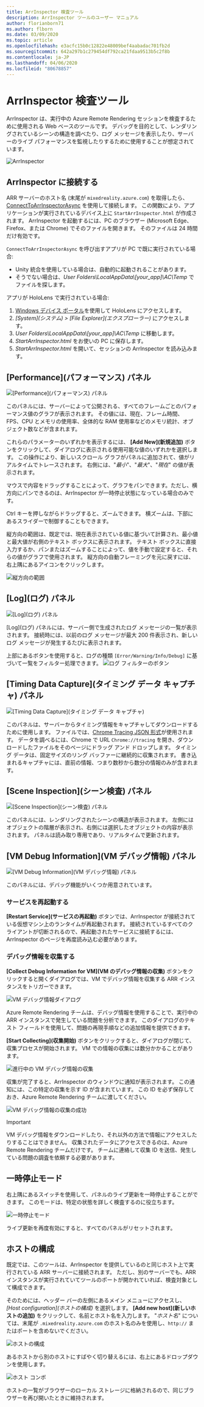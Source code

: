 ```yaml
---
title: ArrInspector 検査ツール
description: ArrInspector ツールのユーザー マニュアル
author: florianborn71
ms.author: flborn
ms.date: 03/09/2020
ms.topic: article
ms.openlocfilehash: e3acfc15b0c12822e48009bef4aabadac701fb2d
ms.sourcegitcommit: 642a297b1c279454df792ca21fdaa9513b5c2f8b
ms.contentlocale: ja-JP
ms.lasthandoff: 04/06/2020
ms.locfileid: "80678857"
---
```

# <a name="the-arrinspector-inspection-tool"></a>ArrInspector 検査ツール

ArrInspector は、実行中の Azure Remote Rendering セッションを検査するために使用される Web ベースのツールです。 デバッグを目的として、レンダリングされているシーンの構造を調べたり、ログ メッセージを表示したり、サーバーのライブ パフォーマンスを監視したりするために使用することが想定されています。

![ArrInspector](./media/arr-inspector.png)

## <a name="connecting-to-the-arrinspector"></a>ArrInspector に接続する

ARR サーバーのホスト名 (末尾が `mixedreality.azure.com`) を取得したら、[ConnectToArrInspectorAsync](../../how-tos/frontend-apis.md#connect-to-arr-inspector) を使用して接続します。 この関数により、アプリケーションが実行されているデバイス上に `StartArrInspector.html` が作成されます。 ArrInspector を起動するには、PC のブラウザー (Microsoft Edge、Firefox、または Chrome) でそのファイルを開きます。 そのファイルは 24 時間だけ有効です。

`ConnectToArrInspectorAsync` を呼び出すアプリが PC で既に実行されている場合:

* Unity 統合を使用している場合は、自動的に起動されることがあります。
* そうでない場合は、*User Folders\\LocalAppData\\[your_app]\\AC\\Temp* でファイルを探します。

アプリが HoloLens で実行されている場合:

1. [Windows デバイス ポータル](https://docs.microsoft.com/windows/mixed-reality/using-the-windows-device-portal)を使用して HoloLens にアクセスします。
1. *[System]\(システム\) > [File Explorer]\(エクスプローラー\)* にアクセスします。
1. *User Folders\\LocalAppData\\[your_app]\\AC\\Temp* に移動します。
1. *StartArrInspector.html* をお使いの PC に保存します。
1. *StartArrInspector.html* を開いて、セッションの ArrInspector を読み込みます。

## <a name="the-performance-panel"></a>[Performance]\(パフォーマンス\) パネル

![[Performance]\(パフォーマンス\) パネル](./media/performance-panel.png)

このパネルには、サーバーによって公開される、すべてのフレームごとのパフォーマンス値のグラフが表示されます。 その値には、現在、フレーム時間、FPS、CPU とメモリの使用率、全体的な RAM 使用率などのメモリ統計、オブジェクト数などが含まれます。

これらのパラメーターのいずれかを表示するには、 **[Add New]\(新規追加\)** ボタンをクリックして、ダイアログに表示される使用可能な値のいずれかを選択します。 この操作により、新しいスクロール グラフがパネルに追加されて、値がリアルタイムでトレースされます。 右側には、"*最小*"、"*最大*"、"*現在*" の値が表示されます。

マウスで内容をドラッグすることによって、グラフをパンできます。ただし、横方向にパンできるのは、ArrInspector が一時停止状態になっている場合のみです。

Ctrl キーを押しながらドラッグすると、ズームできます。 横ズームは、下部にあるスライダーで制御することもできます。

縦方向の範囲は、既定では、現在表示されている値に基づいて計算され、最小値と最大値が右側のテキスト ボックスに表示されます。 テキスト ボックスに直接入力するか、パンまたはズームすることによって、値を手動で設定すると、それらの値がグラフで使用されます。 縦方向の自動フレーミングを元に戻すには、右上隅にあるアイコンをクリックします。

![縦方向の範囲](./media/vertical-range.png)

## <a name="the-log-panel"></a>[Log]\(ログ\) パネル

![[Log]\(ログ\) パネル](./media/log-panel.png)

[Log]\(ログ\) パネルには、サーバー側で生成されたログ メッセージの一覧が表示されます。 接続時には、以前のログ メッセージが最大 200 件表示され、新しいログ メッセージが発生するたびに表示されます。

上部にあるボタンを使用すると、ログの種類 `[Error/Warning/Info/Debug]` に基づいて一覧をフィルター処理できます。
![ログ フィルターのボタン](./media/log-filter.png)

## <a name="the-timing-data-capture-panel"></a>[Timing Data Capture]\(タイミング データ キャプチャ\) パネル

![[Timing Data Capture]\(タイミング データ キャプチャ\)](./media/timing-data-capture.png)

このパネルは、サーバーからタイミング情報をキャプチャしてダウンロードするために使用します。 ファイルでは、[Chrome Tracing JSON 形式](https://docs.google.com/document/d/1CvAClvFfyA5R-PhYUmn5OOQtYMH4h6I0nSsKchNAySU/edit)が使用されます。 データを調べるには、Chrome で URL `Chrome://tracing` を開き、ダウンロードしたファイルをそのページにドラッグ アンド ドロップします。 タイミング データは、固定サイズのリング バッファーに継続的に収集されます。 書き込まれるキャプチャには、直前の情報、つまり数秒から数分の情報のみが含まれます。

## <a name="the-scene-inspection-panel"></a>[Scene Inspection]\(シーン検査\) パネル

![[Scene Inspection]\(シーン検査\) パネル](./media/scene-inspection-panel.png)

このパネルには、レンダリングされたシーンの構造が表示されます。 左側にはオブジェクトの階層が表示され、右側には選択したオブジェクトの内容が表示されます。 パネルは読み取り専用であり、リアルタイムで更新されます。

## <a name="the-vm-debug-information-panel"></a>[VM Debug Information]\(VM デバッグ情報\) パネル

![[VM Debug Information]\(VM デバッグ情報\) パネル](./media/state-debugger-panel.png)

このパネルには、デバッグ機能がいくつか用意されています。

### <a name="restart-service"></a>サービスを再起動する

**[Restart Service]\(サービスの再起動\)** ボタンでは、ArrInspector が接続されている仮想マシン上のランタイムが再起動されます。 接続されているすべてのクライアントが切断されるので、再起動されたサービスに接続するには、ArrInspector のページを再度読み込む必要があります。

### <a name="collect-debug-information"></a>デバッグ情報を収集する

**[Collect Debug Information for VM]\(VM のデバッグ情報の収集\)** ボタンをクリックすると開くダイアログでは、VM でデバッグ情報を収集する ARR インスタンスをトリガーできます。

![VM デバッグ情報ダイアログ](./media/state-debugger-dialog.png)

Azure Remote Rendering チームは、デバッグ情報を使用することで、実行中の ARR インスタンスで発生している問題を分析できます。 このダイアログのテキスト フィールドを使用して、問題の再現手順などの追加情報を提供できます。

**[Start Collecting]\(収集開始\)** ボタンをクリックすると、ダイアログが閉じて、収集プロセスが開始されます。 VM での情報の収集には数分かかることがあります。

![進行中の VM デバッグ情報の収集](./media/state-debugger-panel-in-progress.png)

収集が完了すると、ArrInspector のウィンドウに通知が表示されます。 この通知には、この特定の収集を示す ID が含まれています。 この ID を必ず保存しておき、Azure Remote Rendering チームに渡してください。

![VM デバッグ情報の収集の成功](./media/state-debugger-snackbar-success.png)

> [!IMPORTANT]
> VM デバッグ情報をダウンロードしたり、それ以外の方法で情報にアクセスしたりすることはできません。 収集されたデータにアクセスできるのは、Azure Remote Rendering チームだけです。 チームに連絡して収集 ID を送信、発生している問題の調査を依頼する必要があります。

## <a name="pause-mode"></a>一時停止モード

右上隅にあるスイッチを使用して、パネルのライブ更新を一時停止することができます。 このモードは、特定の状態を詳しく検査するのに役立ちます。

![一時停止モード](./media/pause-mode.png)

ライブ更新を再度有効にすると、すべてのパネルがリセットされます。

## <a name="host-configuration"></a>ホストの構成

既定では、このツールは、ArrInspector を提供しているのと同じホスト上で実行されている ARR サーバーに接続されます。 ただし、別のサーバーでも、ARR インスタンスが実行されていてツールのポートが開かれていれば、検査対象として構成できます。

そのためには、ヘッダー バーの左側にあるメイン メニューにアクセスし、 *[Host configuration]\(ホストの構成\)* を選択します。 **[Add new host]\(新しいホストの追加\)** をクリックして、名前とホスト名を入力します。 "*ホスト名*" については、末尾が `.mixedreality.azure.com` のホスト名のみを使用し、`http://` またはポートを含めないでください。

![ホストの構成](./media/host-configuration.png)

あるホストから別のホストにすばやく切り替えるには、右上にあるドロップダウンを使用します。

![ホスト コンボ](./media/host-switch-combo.png)

ホストの一覧がブラウザーのローカル ストレージに格納されるので、同じブラウザーを再び開いたときに維持されます。
